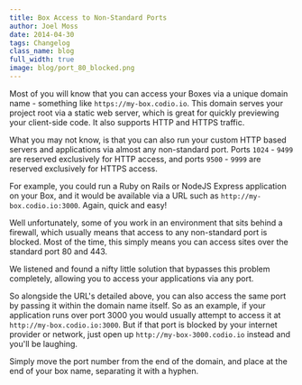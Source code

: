 ```yaml
---
title: Box Access to Non-Standard Ports
author: Joel Moss
date: 2014-04-30
tags: Changelog
class_name: blog
full_width: true
image: blog/port_80_blocked.png
---
```


Most of you will know that you can access your Boxes via a unique domain name - something like `https://my-box.codio.io`. This domain serves your project root via a static web server, which is great for quickly previewing your client-side code. It also supports HTTP and HTTPS traffic.

What you may not know, is that you can also run your custom HTTP based servers and applications via almost any non-standard port. Ports `1024` - `9499` are reserved exclusively for HTTP access, and ports `9500` - `9999` are reserved exclusively for HTTPS access.

For example, you could run a Ruby on Rails or NodeJS Express application on your Box, and it would be available via a URL such as `http://my-box.codio.io:3000`. Again, quick and easy!

Well unfortunately, some of you work in an environment that sits behind a firewall, which usually means that access to any non-standard port is blocked. Most of the time, this simply means you can access sites over the standard port 80 and 443.

We listened and found a nifty little solution that bypasses this problem completely, allowing you to access your applications via any port.

So alongside the URL's detailed above, you can also access the same port by passing it within the domain name itself. So as an example, if your application runs over port 3000 you would usually attempt to access it at `http://my-box.codio.io:3000`. But if that port is blocked by your internet provider or network, just open up `http://my-box-3000.codio.io` instead and you'll be laughing.

Simply move the port number from the end of the domain, and place at the end of your box name, separating it with a hyphen.